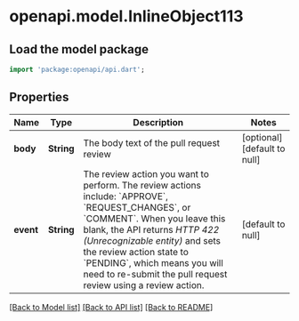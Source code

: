 # openapi.model.InlineObject113

## Load the model package
```dart
import 'package:openapi/api.dart';
```

## Properties
Name | Type | Description | Notes
------------ | ------------- | ------------- | -------------
**body** | **String** | The body text of the pull request review | [optional] [default to null]
**event** | **String** | The review action you want to perform. The review actions include: &#x60;APPROVE&#x60;, &#x60;REQUEST_CHANGES&#x60;, or &#x60;COMMENT&#x60;. When you leave this blank, the API returns _HTTP 422 (Unrecognizable entity)_ and sets the review action state to &#x60;PENDING&#x60;, which means you will need to re-submit the pull request review using a review action. | [default to null]

[[Back to Model list]](../README.md#documentation-for-models) [[Back to API list]](../README.md#documentation-for-api-endpoints) [[Back to README]](../README.md)


